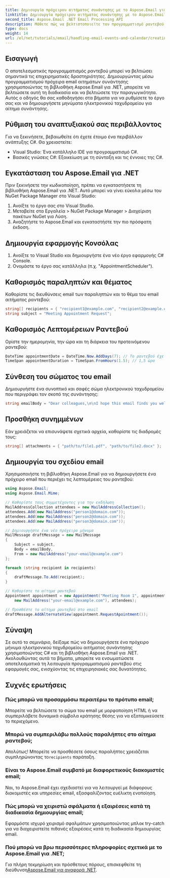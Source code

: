 ```yaml
---
title: Δημιουργία πρόχειρου αιτήματος συνάντησης με το Aspose.Email για .NET
linktitle: Δημιουργία πρόχειρου αιτήματος συνάντησης με το Aspose.Email για .NET
second_title: Aspose.Email .NET Email Processing API
description: Μάθετε πώς να βελτιστοποιείτε τον προγραμματισμό ραντεβού στην επιχείρησή σας δημιουργώντας μέσω προγραμματισμού πρόχειρα email αιτημάτων συνάντησης χρησιμοποιώντας τη βιβλιοθήκη Aspose.Email για .NET.
type: docs
weight: 14
url: /el/net/tutorials/email/handling-email-events-and-calendar/creating-draft-appointment-request/
---
```

## Εισαγωγή

Ο αποτελεσματικός προγραμματισμός ραντεβού μπορεί να βελτιώσει σημαντικά τις επιχειρηματικές δραστηριότητες. Δημιουργώντας μέσω προγραμματισμού πρόχειρα email αιτημάτων συνάντησης χρησιμοποιώντας τη βιβλιοθήκη Aspose.Email για .NET, μπορείτε να βελτιώσετε αυτή τη διαδικασία και να βελτιώσετε την παραγωγικότητα. Αυτός ο οδηγός θα σας καθοδηγήσει στα βήματα για να ρυθμίσετε το έργο σας και να δημιουργήσετε μηνύματα ηλεκτρονικού ταχυδρομείου για αίτημα συνάντησης.

## Ρύθμιση του αναπτυξιακού σας περιβάλλοντος

Για να ξεκινήσετε, βεβαιωθείτε ότι έχετε έτοιμο ένα περιβάλλον ανάπτυξης C#. Θα χρειαστείτε:

- Visual Studio: Ένα κατάλληλο IDE για προγραμματισμό C#.
- Βασικές γνώσεις C#: Εξοικείωση με τη σύνταξη και τις έννοιες της C#.

## Εγκατάσταση του Aspose.Email για .NET

Πριν ξεκινήσετε την κωδικοποίηση, πρέπει να εγκαταστήσετε τη βιβλιοθήκη Aspose.Email για .NET. Αυτό μπορεί να γίνει εύκολα μέσω του NuGet Package Manager στο Visual Studio:

1. Ανοίξτε το έργο σας στο Visual Studio.
2. Μεταβείτε στα Εργαλεία > NuGet Package Manager > Διαχείριση πακέτων NuGet για Λύση.
3. Αναζητήστε το Aspose.Email και εγκαταστήστε την πιο πρόσφατη έκδοση.

## Δημιουργία εφαρμογής Κονσόλας

1. Ανοίξτε το Visual Studio και δημιουργήστε ένα νέο έργο εφαρμογής C# Console.
2. Ονομάστε το έργο σας κατάλληλα (π.χ. "AppointmentScheduler").

## Καθορισμός παραληπτών και θέματος

Καθορίστε τις διευθύνσεις email των παραληπτών και το θέμα του email αιτήματος ραντεβού:

```csharp
string[] recipients = { "recipient1@example.com", "recipient2@example.com" };
string subject = "Meeting Appointment Request";
```

## Καθορισμός Λεπτομέρειων Ραντεβού

Ορίστε την ημερομηνία, την ώρα και τη διάρκεια του προτεινόμενου ραντεβού:

```csharp
DateTime appointmentDate = DateTime.Now.AddDays(7); // Το ραντεβού έχει προγραμματιστεί για μία εβδομάδα από τώρα
TimeSpan appointmentDuration = TimeSpan.FromHours(1.5); // 1,5 ώρα
```

## Σύνθεση του σώματος του email

Δημιουργήστε ένα συνοπτικό και σαφές σώμα ηλεκτρονικού ταχυδρομείου που περιγράφει τον σκοπό της συνάντησης:

```csharp
string emailBody = "Dear colleagues,\n\nI hope this email finds you well. I would like to request a meeting to discuss our upcoming project. Please let me know your availability.\n\nBest regards,\n[Your Name]";
```

## Προσθήκη συνημμένων

Εάν χρειάζεται να επισυνάψετε σχετικά αρχεία, καθορίστε τις διαδρομές τους:

```csharp
string[] attachments = { "path/to/file1.pdf", "path/to/file2.docx" };
```

## Δημιουργία του σχεδίου email

Χρησιμοποιήστε τη βιβλιοθήκη Aspose.Email για να δημιουργήσετε ένα πρόχειρο email που περιέχει τις λεπτομέρειες του ραντεβού:

```csharp
using Aspose.Email;
using Aspose.Email.Mime;

// Καθορίστε τους συμμετέχοντες για την εκδήλωση
MailAddressCollection attendees = new MailAddressCollection();
attendees.Add(new MailAddress("person1@domain.com"));
attendees.Add(new MailAddress("person2@domain.com"));
attendees.Add(new MailAddress("person3@domain.com"));

// Δημιουργήστε ένα νέο πρόχειρο μήνυμα
MailMessage draftMessage = new MailMessage
{
    Subject = subject,
    Body = emailBody,
    From = new MailAddress("your-email@example.com")
};

foreach (string recipient in recipients)
{
    draftMessage.To.Add(recipient);
}

// Καθορίστε το αίτημα ραντεβού
Appointment appointment = new Appointment("Meeting Room 1", appointmentDate, appointmentDate + appointmentDuration, 
    new MailAddress("your-email@example.com"), attendees);

// Προσθέστε το αίτημα ραντεβού στο email
draftMessage.AddAlternateView(appointment.RequestApointment());
```

## Σύναψη

Σε αυτό το σεμινάριο, δείξαμε πώς να δημιουργήσετε ένα πρόχειρο μήνυμα ηλεκτρονικού ταχυδρομείου αιτήματος συνάντησης χρησιμοποιώντας C# και τη βιβλιοθήκη Aspose.Email για .NET. Ακολουθώντας αυτά τα βήματα, μπορείτε να ενσωματώσετε αποτελεσματικά τη λειτουργία προγραμματισμού ραντεβού στις εφαρμογές σας, ενισχύοντας τις επιχειρησιακές σας δυνατότητες.

## Συχνές ερωτήσεις

### Πώς μπορώ να προσαρμόσω περαιτέρω το πρότυπο email;

Μπορείτε να βελτιώσετε το σώμα του email με μορφοποίηση HTML ή να συμπεριλάβετε δυναμικά σύμβολα κράτησης θέσης για να εξατομικεύσετε το περιεχόμενο.

### Μπορώ να συμπεριλάβω πολλούς παραλήπτες στο αίτημα ραντεβού;

 Απολύτως! Μπορείτε να προσθέσετε όσους παραλήπτες χρειάζεται συμπληρώνοντας το`recipients` παράταξη.

### Είναι το Aspose.Email συμβατό με διαφορετικούς διακομιστές email;

Ναι, το Aspose.Email έχει σχεδιαστεί για να λειτουργεί με διάφορους διακομιστές και υπηρεσίες email, εξασφαλίζοντας ευέλικτη ενοποίηση.

### Πώς μπορώ να χειριστώ σφάλματα ή εξαιρέσεις κατά τη διαδικασία δημιουργίας email;

Εφαρμόστε ισχυρό χειρισμό σφαλμάτων χρησιμοποιώντας μπλοκ try-catch για να διαχειριστείτε πιθανές εξαιρέσεις κατά τη διαδικασία δημιουργίας email.

### Πού μπορώ να βρω περισσότερες πληροφορίες σχετικά με το Aspose.Email για .NET;

 Για πλήρη τεκμηρίωση και πρόσθετους πόρους, επισκεφθείτε τη διεύθυνση[Aspose.Email για αναφορά .NET](https://reference.aspose.com/email/net/).